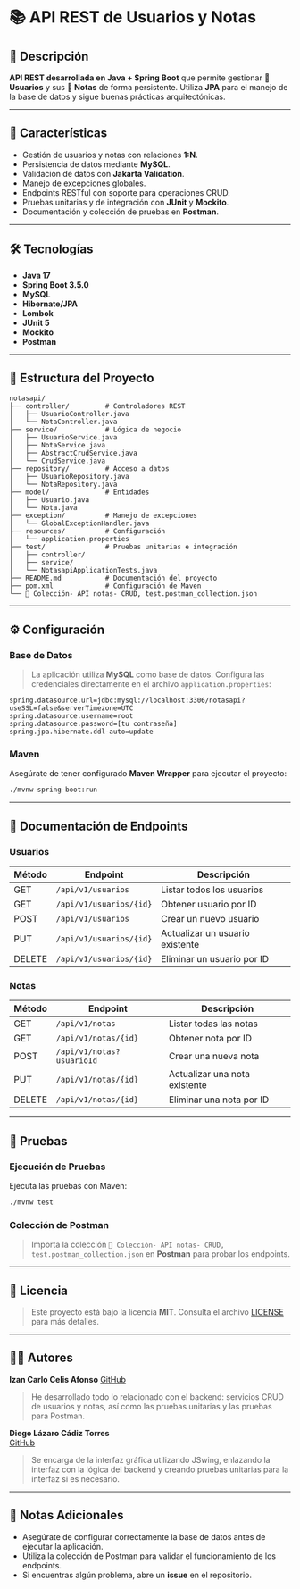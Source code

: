 # 📚 API REST de Usuarios y Notas

## 📜 **Descripción**

**API REST desarrollada en Java + Spring Boot** que permite gestionar **👤 Usuarios** y sus **📄 Notas** de forma persistente. Utiliza **JPA** para el manejo de la base de datos y sigue buenas prácticas arquitectónicas.

---

## 🚀 **Características**

- Gestión de usuarios y notas con relaciones **1:N**.
- Persistencia de datos mediante **MySQL**.
- Validación de datos con **Jakarta Validation**.
- Manejo de excepciones globales.
- Endpoints RESTful con soporte para operaciones CRUD.
- Pruebas unitarias y de integración con **JUnit** y **Mockito**.
- Documentación y colección de pruebas en **Postman**.

---

## 🛠️ **Tecnologías**

- **Java 17**
- **Spring Boot 3.5.0**
- **MySQL**
- **Hibernate/JPA**
- **Lombok**
- **JUnit 5**
- **Mockito**
- **Postman**

---

## 📂 **Estructura del Proyecto**

```plaintext
notasapi/
├── controller/         # Controladores REST
│   ├── UsuarioController.java
│   └── NotaController.java
├── service/            # Lógica de negocio
│   ├── UsuarioService.java
│   ├── NotaService.java
│   ├── AbstractCrudService.java
│   └── CrudService.java
├── repository/         # Acceso a datos
│   ├── UsuarioRepository.java
│   └── NotaRepository.java
├── model/              # Entidades
│   ├── Usuario.java
│   └── Nota.java
├── exception/          # Manejo de excepciones
│   └── GlobalExceptionHandler.java
├── resources/          # Configuración
│   └── application.properties
├── test/               # Pruebas unitarias e integración
│   ├── controller/
│   ├── service/
│   └── NotasapiApplicationTests.java
├── README.md           # Documentación del proyecto
├── pom.xml             # Configuración de Maven
└── 📂 Colección- API notas- CRUD, test.postman_collection.json
```

---

## ⚙️ **Configuración**

### Base de Datos
> La aplicación utiliza **MySQL** como base de datos. Configura las credenciales directamente en el archivo `application.properties`:

```properties
spring.datasource.url=jdbc:mysql://localhost:3306/notasapi?useSSL=false&serverTimezone=UTC
spring.datasource.username=root
spring.datasource.password=[tu contraseña]
spring.jpa.hibernate.ddl-auto=update
```

### Maven
Asegúrate de tener configurado **Maven Wrapper** para ejecutar el proyecto:

```bash
./mvnw spring-boot:run
```

---

## 📖 **Documentación de Endpoints**

### Usuarios
| Método | Endpoint                  | Descripción                     |
|--------|---------------------------|---------------------------------|
| GET    | `/api/v1/usuarios`        | Listar todos los usuarios       |
| GET    | `/api/v1/usuarios/{id}`   | Obtener usuario por ID          |
| POST   | `/api/v1/usuarios`        | Crear un nuevo usuario          |
| PUT    | `/api/v1/usuarios/{id}`   | Actualizar un usuario existente |
| DELETE | `/api/v1/usuarios/{id}`   | Eliminar un usuario por ID      |

### Notas
| Método | Endpoint                  | Descripción                     |
|--------|---------------------------|---------------------------------|
| GET    | `/api/v1/notas`           | Listar todas las notas          |
| GET    | `/api/v1/notas/{id}`      | Obtener nota por ID             |
| POST   | `/api/v1/notas?usuarioId` | Crear una nueva nota            |
| PUT    | `/api/v1/notas/{id}`      | Actualizar una nota existente   |
| DELETE | `/api/v1/notas/{id}`      | Eliminar una nota por ID        |

---

## 🧪 **Pruebas**

### Ejecución de Pruebas
Ejecuta las pruebas con Maven:

```bash
./mvnw test
```

### Colección de Postman
> Importa la colección `📂 Colección- API notas- CRUD, test.postman_collection.json` en **Postman** para probar los endpoints.

---

## 📄 **Licencia**

> Este proyecto está bajo la licencia **MIT**. Consulta el archivo [LICENSE](LICENSE) para más detalles.

---

## 👨‍💻 **Autores**

**Izan Carlo Celis Afonso**
[GitHub](https://github.com/IzanKing2)  
> He desarrollado todo lo relacionado con el backend: servicios CRUD de usuarios y notas, así como las pruebas unitarias y las pruebas para Postman.

**Diego Lázaro Cádiz Torres**  
[GitHub](https://github.com/Diego12132025)  
> Se encarga de la interfaz gráfica utilizando JSwing, enlazando la interfaz con la lógica del backend y creando pruebas unitarias para la interfaz si es necesario.

---

## 📝 **Notas Adicionales**

- Asegúrate de configurar correctamente la base de datos antes de ejecutar la aplicación.
- Utiliza la colección de Postman para validar el funcionamiento de los endpoints.
- Si encuentras algún problema, abre un **issue** en el repositorio.
